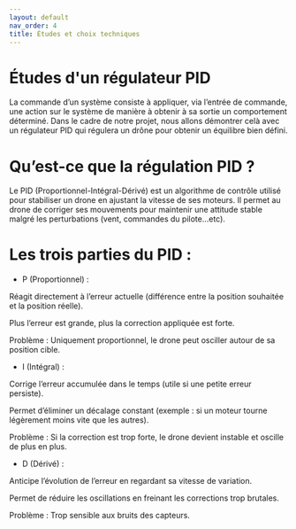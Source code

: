 ```yaml
---
layout: default
nav_order: 4
title: Études et choix techniques
---
```


# Études d'un régulateur PID 
La commande d’un système consiste à appliquer, via l’entrée de commande, une action sur le système de manière à
obtenir à sa sortie un comportement déterminé. Dans le cadre de notre projet, nous allons démontrer celà avec un régulateur PID qui régulera un drône pour obtenir un équilibre bien défini.

# Qu’est-ce que la régulation PID ? 

Le PID (Proportionnel-Intégral-Dérivé) est un algorithme de contrôle utilisé pour stabiliser un drone en ajustant la vitesse de ses moteurs. Il permet au drone de corriger ses mouvements pour maintenir une attitude stable malgré les perturbations (vent, commandes du pilote...etc).
# Les trois parties du PID : 

- P (Proportionnel) : 

Réagit directement à l’erreur actuelle (différence entre la position souhaitée et la position réelle). 

Plus l’erreur est grande, plus la correction appliquée est forte. 

Problème : Uniquement proportionnel, le drone peut osciller autour de sa position cible. 

 

- I (Intégral) : 

Corrige l’erreur accumulée dans le temps (utile si une petite erreur persiste). 

Permet d’éliminer un décalage constant (exemple : si un moteur tourne légèrement moins vite que les autres). 

Problème : Si la correction est trop forte, le drone devient instable et oscille de plus en plus. 

 

- D (Dérivé) : 

Anticipe l’évolution de l’erreur en regardant sa vitesse de variation. 

Permet de réduire les oscillations en freinant les corrections trop brutales. 

Problème : Trop sensible aux bruits des capteurs. 
